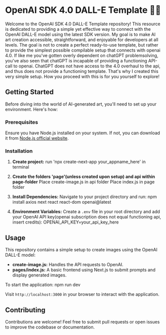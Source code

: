 # OpenAI SDK 4.0 DALL-E Template 🎨🤖

Welcome to the OpenAI SDK 4.0 DALL-E Template repository! This resource is dedicated to providing a simple yet effective way to connect with the OpenAI DALL-E model using the latest SDK version. My goal is to make AI art creation accessible, straightforward, and enjoyable for developers at all levels. The goal is not to create a perfect ready-to-use template, but rather to provide the simplest possible compilable setup that connects with openai 4.0.
If like me you've gotten overly dependent on chatGPT problemsolving, you've also seen that chatGPT is incapable of providing a functioning API-call to openai. ChatGPT does not have access to the 4.0 overhaul to the api, and thus does not provide a functioning template. That's why I created this very simple setup. How you proceed with this is for you yourself to explore!

## Getting Started

Before diving into the world of AI-generated art, you'll need to set up your environment. Here's how:

### Prerequisites

Ensure you have Node.js installed on your system. If not, you can download it from [Node.js official website](https://nodejs.org/).

### Installation

1. **Create project:**
   run 'npx create-next-app your_appname_here' in terminal
   
2. **Create the folders 'page'(unless created upon setup) and api within page-folder**
   Place create-image.js in api folder
   Place index.js in page folder
   

3. **Install Dependencies:**
   Navigate to your project directory and run:
   npm install axios next react react-dom openai@latest

5. **Environment Variables:**
   Create a `.env` file in your root directory and add your OpenAI API key(openai subscription does not equal functioning api, insert credits):
   OPENAI_API_KEY=your_api_key_here

## Usage

This repository contains a simple setup to create images using the OpenAI DALL-E model:

- **create-image.js:** Handles the API requests to OpenAI.
- **pages/index.js:** A basic frontend using Next.js to submit prompts and display generated images.

To start the application:
npm run dev

Visit `http://localhost:3000` in your browser to interact with the application.

## Contributing

Contributions are welcome! Feel free to submit pull requests or open issues to improve the codebase or documentation.

